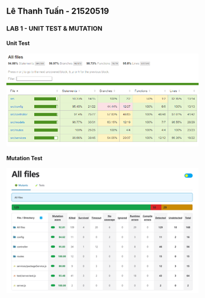 ## Lê  Thanh Tuấn - 21520519
### LAB 1 - UNIT TEST & MUTATION
#### Unit Test
![Unit Test](/src/public/img/testLab1UnitTest.png)

#### Mutation Test
![Mutation Test](/src/public/img/testLab1MutationTest.png)
